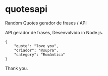 # quotesapi
Random Quotes gerador de frases / API 

 API gerador de frases, Desenvolvido in Node.js.
```
{
    "quote": "love you",
    "criador": "@supra",
    "category": "Romântica"
}
```

Thank you.
